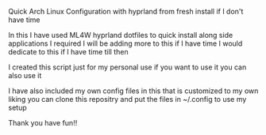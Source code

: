 Quick Arch Linux Configuration with hyprland from fresh install if I don't have time

In this I have used ML4W hyprland dotfiles to quick install along side applications I required I will be adding more to this if I have time I would dedicate to this if I have time till then

I created this script just for my personal use if you want to use it you can also use it

I have also included my own config files in this that is customized to my own liking you can clone this repositry and put the files in ~/.config to use my setup

Thank you have fun!!
